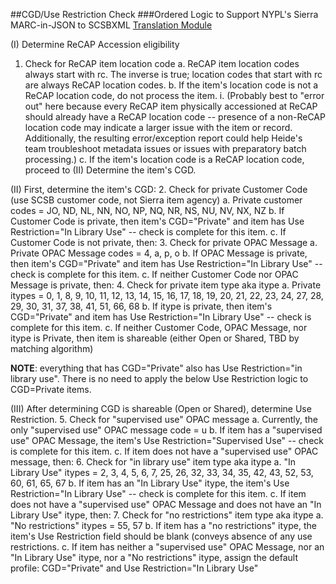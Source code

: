 ##CGD/Use Restriction Check
###Ordered Logic to Support NYPL's Sierra MARC-in-JSON to SCSBXML [Translation Module](https://jira.nypl.org/browse/SRCH-302)

(I) Determine ReCAP Accession eligibility
1. Check for ReCAP item location code
   a. ReCAP item location codes always start with rc. The inverse is true; location codes that start with rc are always ReCAP location codes.
   b. If the item's location code is not a ReCAP location code, do not process the item. 
      i. (Probably best to "error out" here because every ReCAP item physically accessioned at ReCAP should already have a ReCAP location code -- presence of a non-ReCAP location code may indicate a larger issue with the item or record. Additionally, the resulting error/exception report could help Heide's team troubleshoot metadata issues or issues with preparatory batch processing.)
   c. If the item's location code is a ReCAP location code, proceed to (II) Determine the item's CGD.

(II) First, determine the item's CGD:
2. Check for private Customer Code (use SCSB customer code, not Sierra item agency)
   a. Private customer codes = JO, ND, NL, NN, NO, NP, NQ, NR, NS, NU, NV, NX, NZ
   b. If Customer Code is private, then item's  CGD="Private" and item has Use Restriction="In Library Use" -- check is complete for this item.
   c. If Customer Code is not private, then:
3. Check for private OPAC Message
   a. Private OPAC Message codes = 4, a, p, o
   b. If OPAC Message is private, then item's  CGD="Private" and item has Use Restriction="In Library Use" -- check is complete for this item.
   c. If neither Customer Code nor OPAC Message is private, then:
4. Check for private item type aka itype
   a. Private itypes = 0, 1, 8, 9, 10, 11, 12, 13, 14, 15, 16, 17, 18, 19, 20, 21, 22, 23, 24, 27, 28, 29, 30, 31, 37, 38, 41, 51, 66, 68
   b. If itype is private, then item's  CGD="Private" and item has Use Restriction="In Library Use" -- check is complete for this item.
   c. If neither Customer Code, OPAC Message, nor itype is Private, then item is shareable (either Open or Shared, TBD by matching algorithm)

**NOTE**: everything that has CGD="Private" also has Use Restriction="in library use". There is no need to apply the below Use Restriction logic to CGD=Private items.

(III) After determining CGD is shareable (Open or Shared), determine Use Restriction.
5. Check for "supervised use" OPAC message
   a. Currently, the only "supervised use" OPAC message code = u
   b. If item has a "supervised use" OPAC Message, the item's Use Restriction="Supervised Use" -- check is complete for this item.
   c. If item does not have a "supervised use" OPAC message, then:
6. Check for "in library use" item type aka itype
   a. "In Library Use" itypes = 2, 3, 4, 5, 6, 7, 25, 26, 32, 33, 34, 35, 42, 43, 52, 53, 60, 61, 65, 67
   b. If item has an "In Library Use" itype, the item's Use Restriction="In Library Use" -- check is complete for this item.
   c. If item does not have a "supervised use" OPAC Message and does not have an "In Library Use" itype, then:
7. Check for "no restrictions" item type aka itype
   a. "No restrictions" itypes = 55, 57
   b. If item has a "no restrictions" itype, the item's Use Restriction field should be blank (conveys absence of any use restrictions.
   c. If item has neither a "supervised use" OPAC Message, nor an "In Library Use" itype, nor a "No restrictions" itype, assign the default profile: CGD="Private" and Use Restriction="In Library Use"
